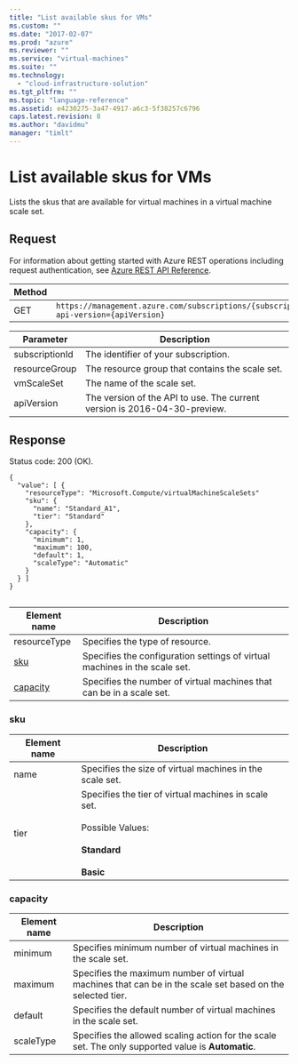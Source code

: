```yaml
---
title: "List available skus for VMs"
ms.custom: ""
ms.date: "2017-02-07"
ms.prod: "azure"
ms.reviewer: ""
ms.service: "virtual-machines"
ms.suite: ""
ms.technology: 
  - "cloud-infrastructure-solution"
ms.tgt_pltfrm: ""
ms.topic: "language-reference"
ms.assetid: e4230275-3a47-4917-a6c3-5f38257c6796
caps.latest.revision: 8
ms.author: "davidmu"
manager: "timlt"
---
```

# List available skus for VMs
Lists the skus that are available for virtual machines in a virtual machine scale set.    
    
## Request    

For information about getting started with Azure REST operations including request authentication, see [Azure REST API Reference](../../index.md).    
    
|Method|Request URI|    
|------------|-----------------|    
|GET|`https://management.azure.com/subscriptions/{subscriptionId}/resourceGroups/{resourceGroup}/providers/Microsoft.Compute/VirtualMachineScaleSets/{vmScaleSet}/skus?api-version={apiVersion}`|    

| Parameter | Description |
| --------- | ----------- |
| subscriptionId | The identifier of your subscription. |
| resourceGroup | The resource group that contains the scale set. |
| vmScaleSet | The name of the scale set. |
| apiVersion | The version of the API to use. The current version is 2016-04-30-preview. |   

## Response    

Status code: 200 (OK).    
    
```    
{    
  "value": [ {    
    "resourceType": "Microsoft.Compute/virtualMachineScaleSets"    
    "sku": {    
      "name": "Standard_A1",    
      "tier": "Standard"    
    },    
    "capacity": {    
      "minimum": 1,    
      "maximum": 100,    
      "default": 1,    
      "scaleType": "Automatic"    
    }    
  } ]    
}    
    
```    
    
|Element name|Description|    
|------------------|-----------------|    
|resourceType|Specifies the type of resource.|    
|[sku](#sku)|Specifies the configuration settings of virtual machines in the scale set.|    
|[capacity](#capacity)|Specifies the number of virtual machines that can be in a scale set.|    
    
###  <a name="sku"></a> sku    
    
|Element name|Description|    
|------------------|-----------------|    
|name|Specifies the size of virtual machines in the scale set.|    
|tier|Specifies the tier of virtual machines in scale set.<br /><br /> Possible Values:<br /><br /> **Standard**<br /><br /> **Basic**|    
    
###  <a name="capacity"></a> capacity    
    
|Element name|Description|    
|------------------|-----------------|    
|minimum|Specifies minimum number of virtual machines in the scale set.|    
|maximum|Specifies the maximum number of virtual machines that can be in the scale set based on the selected tier.|    
|default|Specifies the default number of virtual machines in the scale set.|    
|scaleType|Specifies the allowed scaling action for the scale set. The only supported value is **Automatic**.|